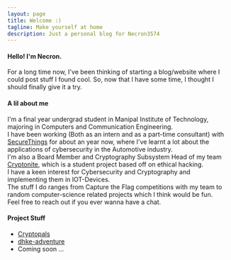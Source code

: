 ```yaml
---
layout: page
title: Welcome :)
tagline: Make yourself at home
description: Just a personal blog for Necron3574
---
```


#### Hello! I'm Necron.  

For a long time now, I've been thinking of starting a blog/website where I could post stuff I found cool. So, now that I have some time, I thought I should finally give it a try.

#### A lil about me  
I'm a final year undergrad student in Manipal Institute of Technology, majoring in Computers and Communication Engineering.  
I have been working (Both as an intern and as a part-time consultant) with [SecureThings](https://securethings.ai/) for about an year now, where I've learnt a lot about the applications of cybersecurity in the Automotive industry.  
I'm also a Board Member and Cryptography Subsystem Head of my team [Cryptonite](https://cryptonite.team/), which is a student project based off on ethical hacking.  
I have a keen interest for Cybersecurity and Cryptography and implementing them in IOT-Devices.  
The stuff I do ranges from Capture the Flag competitions with my team to random computer-science related projects which I think would be fun.  
Feel free to reach out if you ever wanna have a chat.

#### Project Stuff

- [Cryptopals](pages/Cryptopals/Cryptopals.md)
- [dhke-adventure](pages/dhke-adventure.md)
- Coming soon ...
